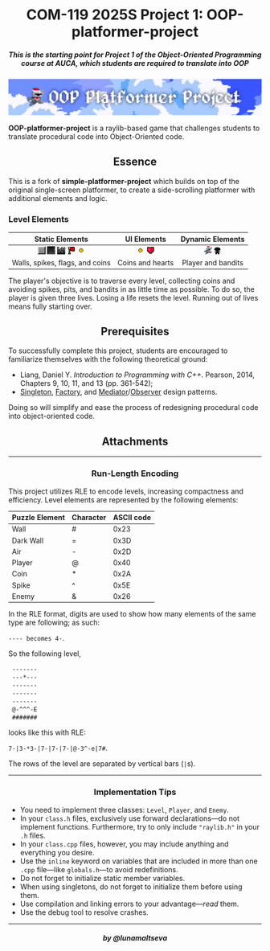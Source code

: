 <h1 align=center> COM-119 2025S Project 1: OOP-platformer-project </h1>

<h5 align=center>This is the starting point for Project 1 of the Object-Oriented Programming course at AUCA, which students are required to translate into OOP </h5>

![titlescreen](data/screenshots/readme-header.png)

**OOP-platformer-project** is a raylib-based game that challenges students to translate procedural code into Object-Oriented code.

<h2 align=center> Essence </h2>

This is a fork of **simple-platformer-project** which builds on top of the original single-screen platformer, to create a side-scrolling platformer with additional elements and logic.

### Level Elements
|                                                                           Static Elements                                                                            |                              UI Elements                              |                                      Dynamic Elements                                      |
|:--------------------------------------------------------------------------------------------------------------------------------------------------------------------:|:---------------------------------------------------------------------:|:------------------------------------------------------------------------------------------:|
| ![wall](data/images/wall.png) ![wall](data/images/wall_dark.png) ![spikes](data/images/spikes.png) ![exit](data/images/exit.png) ![coin](data/images/coin/coin0.png) | ![coins](data/images/coin/coin0.png) ![hearts](data/images/heart.png) | ![player](data/images/player_jump_forward.png) ![enemy](data/images/enemy_walk/enemy0.png) |
|                                                                   Walls, spikes, flags, and coins                                                                    |                           Coins and hearts                            |                                     Player and bandits                                     |

The player's objective is to traverse every level, collecting coins and avoiding spikes, pits, and bandits in as little time as possible. To do so, the player is given three lives. Losing a life resets the level. Running out of lives means fully starting over.

<h2 align=center> Prerequisites </h2>

To successfully complete this project, students are encouraged to familiarize themselves with the following theoretical ground:

- Liang, Daniel Y. _Introduction to Programming with C++_. Pearson, 2014, Chapters 9, 10, 11, and 13 (pp. 361-542);
- [Singleton](https://refactoring.guru/design-patterns/singleton), [Factory](https://refactoring.guru/design-patterns/factory-method), and [Mediator](https://refactoring.guru/design-patterns/mediator)/[Observer](https://refactoring.guru/design-patterns/observer) design patterns.

Doing so will simplify and ease the process of redesigning procedural code into object-oriented code.

<h2 align=center> Attachments </h2>

---

<h3 align=center> Run-Length Encoding </h3>

This project utilizes RLE to encode levels, increasing compactness and efficiency. Level elements are represented by the following elements:

| Puzzle Element | Character | ASCII code |
|:---------------|:----------|:-----------|
| Wall           | #         | 0x23       |
| Dark Wall      | =         | 0x3D       |
| Air            | -         | 0x2D       |
| Player         | @         | 0x40       |
| Coin           | *         | 0x2A       |
| Spike          | ^         | 0x5E       |
| Enemy          | &         | 0x26       |

In the RLE format, digits are used to show how many elements of the same type are following; as such:

`---- becomes 4-`.

So the following level,
```
 -------
 ---*---
 -------
 -------
 -------
 @-^^^-E
 #######
```

looks like this with RLE:

`7-|3-*3-|7-|7-|7-|@-3^-e|7#`.

The rows of the level are separated by vertical bars (`|`s).

---

<h3 align=center> Implementation Tips </h3>

- You need to implement three classes: `Level`, `Player`, and `Enemy`.
- In your `class.h` files, exclusively use forward declarations—do not implement functions. Furthermore, try to only include `"raylib.h"` in your `.h` files.
- In your `class.cpp` files, however, you may include anything and everything you desire.
- Use the `inline` keyword on variables that are included in more than one `.cpp` file—like `globals.h`—to avoid redefinitions.
- Do not forget to initialize static member variables.
- When using singletons, do not forget to initialize them before using them.
- Use compilation and linking errors to your advantage—_read_ them.
- Use the debug tool to resolve crashes.

---

<h5 align=center> by @lunamaltseva </h5>